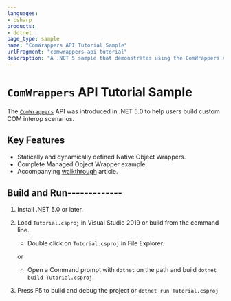 ```yaml
---
languages:
- csharp
products:
- dotnet
page_type: sample
name: "ComWrappers API Tutorial Sample"
urlFragment: "comwrappers-api-tutorial"
description: "A .NET 5 sample that demonstrates using the ComWrappers API to define native and managed object wrappers."
---
```


# `ComWrappers` API Tutorial Sample

The [`ComWrappers`](https://docs.microsoft.com/dotnet/api/system.runtime.interopservices.comwrappers) API was introduced in .NET 5.0 to help users build custom COM interop scenarios.

## Key Features

- Statically and dynamically defined Native Object Wrappers.
- Complete Managed Object Wrapper example.
- Accompanying [walkthrough](https://docs.microsoft.com/dotnet/standard/native-interop/tutorial-comwrappers) article.

## Build and Run-------------

1) Install .NET 5.0 or later.

1) Load `Tutorial.csproj` in Visual Studio 2019 or build from the command line.
    - Double click on `Tutorial.csproj` in File Explorer.

    or

    - Open a Command prompt with `dotnet` on the path and build `dotnet build Tutorial.csproj`.

1) Press F5 to build and debug the project or `dotnet run Tutorial.csproj`
